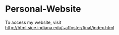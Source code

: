 # Personal-Website

To access my website, visit http://html.sice.indiana.edu/~affoster/final/index.html
